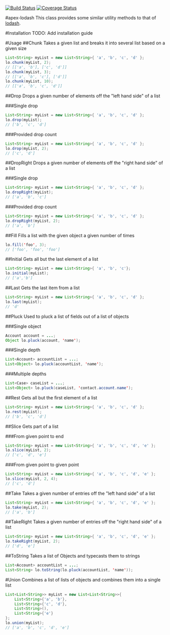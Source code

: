 [![Build Status](https://travis-ci.org/apex-lodash/lo.svg?branch=master)](https://travis-ci.org/apex-lodash/lo)
[![Coverage Status](http://coveralls.io/repos/apex-lodash/lo/badge.svg?branch=master&service=github)](http://coveralls.io/github/apex-lodash/lo?branch=master)

#apex-lodash
This class provides some similar utility methods to that of [lodash](https://lodash.com/).

#Installation
TODO: Add installation guide

#Usage
##Chunk
Takes a given list and breaks it into several list based on a given size
```java
List<String> myList = new List<String>{ 'a', 'b', 'c', 'd' };
lo.chunk(myList, 2);
// [['a', 'b'], ['c', 'd']]
lo.chunk(myList, 3);
// [['a', 'b', 'c'], ['d']]
lo.chunk(myList, 10);
// [['a', 'b', 'c', 'd']]
```

##Drop
Drops a given number of elements off the "left hand side" of a list

###Single drop
```java
List<String> myList = new List<String>{ 'a', 'b', 'c', 'd' };
lo.drop(myList);
// ['b', 'c', 'd']
```

###Provided drop count
```java
List<String> myList = new List<String>{ 'a', 'b', 'c', 'd' };
lo.drop(myList, 2);
// ['c', 'd']
```

##DropRight
Drops a given number of elements off the "right hand side" of a list

###Single drop
```java
List<String> myList = new List<String>{ 'a', 'b', 'c', 'd' };
lo.dropRight(myList);
// ['a', 'b', 'c']
```

###Provided drop count
```java
List<String> myList = new List<String>{ 'a', 'b', 'c', 'd' };
lo.dropRight(myList, 2);
// ['a', 'b']
```

##Fill
Fills a list with the given object a given number of times
```java
lo.fill('foo', 3);
// ['foo', 'foo', 'foo']
```

##Initial
Gets all but the last element of a list
```java
List<String> myList = new List<String>{ 'a', 'b', 'c'};
lo.initial(myList);
// ['a','b']
```

##Last
Gets the last item from a list
```java
List<String> myList = new List<String>{ 'a', 'b', 'c', 'd' };
lo.last(myList);
// 'd'
```

##Pluck
Used to pluck a list of fields out of a list of objects

###Single object
```java
Account account = ...;
Object lo.pluck(account, 'name');
```

###Single depth
```java
List<Account> accountList = ...;
List<Object> lo.pluck(accountList, 'name');
```

###Multiple depths
```java
List<Case> caseList = ...;
List<Object> lo.pluck(caseList, 'contact.account.name');
```

##Rest
Gets all but the first element of a list

```java
List<String> myList = new List<String>{ 'a', 'b', 'c', 'd' };
lo.rest(myList);
// ['b', 'c', 'd']
```

##Slice
Gets part of a list

###From given point to end

```java
List<String> myList = new List<String>{ 'a', 'b', 'c', 'd', 'e' };
lo.slice(myList, 2);
// ['c', 'd', 'e']
```

###From given point to given point

```java
List<String> myList = new List<String>{ 'a', 'b', 'c', 'd', 'e' };
lo.slice(myList, 2, 4);
// ['c', 'd']
```

##Take
Takes a given number of entries off the "left hand side" of a list

```java
List<String> myList = new List<String>{ 'a', 'b', 'c', 'd', 'e' };
lo.take(myList, 2);
// ['a', 'b']
```

##TakeRight
Takes a given number of entries off the "right hand side" of a list

```java
List<String> myList = new List<String>{ 'a', 'b', 'c', 'd', 'e' };
lo.takeRight(myList, 2);
// ['d', 'e']
```

##ToString
Takes a list of Objects and typecasts them to strings

```java
List<Account> accountList = ...;
List<String> lo.toString(lo.pluck(accountList, 'name'));
```

#Union
Combines a list of lists of objects and combines them into a single list

```java
List<List<String>> myList = new List<List<String>>{
	List<String>{'a', 'b'},
	List<String>{'c', 'd'},
	List<String>(),
	List<String>{'e'}
};
lo.union(myList);
// ['a', 'b', 'c', 'd', 'e']
```